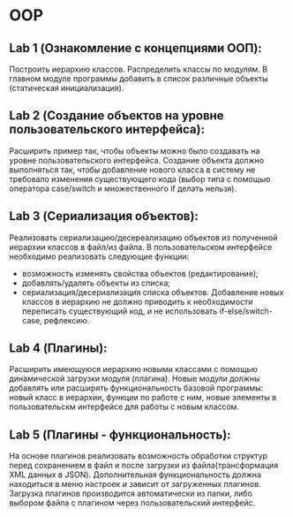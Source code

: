 # OOP
## Lab 1 (Ознакомление с концепциями ООП):
Построить иерархию классов. Распределить классы по модулям. В главном модуле программы добавить в список различные объекты (статическая инициализация).

## Lab 2 (Создание объектов на уровне пользовательского интерфейса):
Расширить пример так, чтобы объекты можно было создавать на уровне пользовательского интерфейса. Создание объекта должно выполняться так, чтобы добавление нового класса в систему не требовало изменения существующего кода (выбор типа с помощью оператора case/switch и множественного if делать нельзя).

## Lab 3 (Сериализация объектов):
Реализовать сериализацию/десереализацию объектов из полученной иерархии классов в файл/из файла. 
В пользовательском интерфейсе необходимо реализовать следующие функции:
+ возможность изменять свойства объектов (редактирование);
+ добавлять/удалять объекты из списка;
+ сериализация/десериализация списка объектов.
Добавление новых классов в иерархию не должно приводить к необходимости переписать существующий код, и не использовать if-else/switch-case, рефлексию.

## Lab 4 (Плагины):
Расширить имеющуюся иерархию новыми классами с помощью динамической загрузки модуля (плагина). Новые модули должны добавлять или расширять функциональность базовой программы: новый класс в иерархии, функции по работе с ним, новые элементы в пользовательскм интерфейсе для работы с новым классом.

## Lab 5 (Плагины - функциональность):
На основе плагинов реализовать возможность обработки структур перед сохранением в файл и после загрузки из файла(трансформация XML данных в JSON). Дополнительная функциональность должна находиться в меню настроек и зависит от загруженных плагинов. Загрузка плагинов производится автоматически из папки, либо выбором файла с плагином через пользовательский интерфейс.
